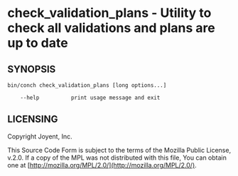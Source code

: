 # check\_validation\_plans - Utility to check all validations and plans are up to date

## SYNOPSIS

```
bin/conch check_validation_plans [long options...]

    --help          print usage message and exit
```

## LICENSING

Copyright Joyent, Inc.

This Source Code Form is subject to the terms of the Mozilla Public License,
v.2.0. If a copy of the MPL was not distributed with this file, You can obtain
one at [http://mozilla.org/MPL/2.0/](http://mozilla.org/MPL/2.0/).
